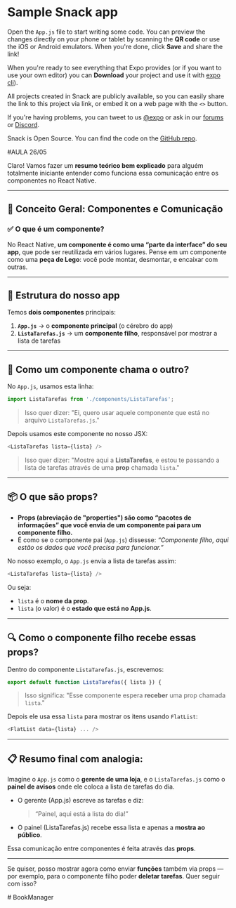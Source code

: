 # Sample Snack app

Open the `App.js` file to start writing some code. You can preview the changes directly on your phone or tablet by scanning the **QR code** or use the iOS or Android emulators. When you're done, click **Save** and share the link!

When you're ready to see everything that Expo provides (or if you want to use your own editor) you can **Download** your project and use it with [expo cli](https://docs.expo.dev/get-started/installation/#expo-cli)).

All projects created in Snack are publicly available, so you can easily share the link to this project via link, or embed it on a web page with the `<>` button.

If you're having problems, you can tweet to us [@expo](https://twitter.com/expo) or ask in our [forums](https://forums.expo.dev/c/expo-dev-tools/61) or [Discord](https://chat.expo.dev/).

Snack is Open Source. You can find the code on the [GitHub repo](https://github.com/expo/snack).


#AULA 26/05

Claro! Vamos fazer um **resumo teórico bem explicado** para alguém totalmente iniciante entender como funciona essa comunicação entre os componentes no React Native.

---

## 🧠 Conceito Geral: Componentes e Comunicação

### ✅ O que é um componente?

No React Native, **um componente é como uma “parte da interface” do seu app**, que pode ser reutilizada em vários lugares. Pense em um componente como uma **peça de Lego**: você pode montar, desmontar, e encaixar com outras.

---

## 🧩 Estrutura do nosso app

Temos **dois componentes** principais:

1. **`App.js`** → o **componente principal** (o cérebro do app)
2. **`ListaTarefas.js`** → um **componente filho**, responsável por mostrar a lista de tarefas

---

## 🔁 Como um componente chama o outro?

No `App.js`, usamos esta linha:

```js
import ListaTarefas from './components/ListaTarefas';
```

> Isso quer dizer: "Ei, quero usar aquele componente que está no arquivo `ListaTarefas.js`."

Depois usamos este componente no nosso JSX:

```js
<ListaTarefas lista={lista} />
```

> Isso quer dizer: "Mostre aqui a **ListaTarefas**, e estou te passando a lista de tarefas através de uma **prop** chamada `lista`."

---

## 📦 O que são props?

* **Props (abreviação de "properties") são como “pacotes de informações” que você envia de um componente pai para um componente filho.**
* É como se o componente pai (`App.js`) dissesse:
  *“Componente filho, aqui estão os dados que você precisa para funcionar.”*

No nosso exemplo, o `App.js` envia a lista de tarefas assim:

```js
<ListaTarefas lista={lista} />
```

Ou seja:

* `lista` é o **nome da prop**.
* `lista` (o valor) é o **estado que está no App.js**.

---

## 🔍 Como o componente filho recebe essas props?

Dentro do componente `ListaTarefas.js`, escrevemos:

```js
export default function ListaTarefas({ lista }) {
```

> Isso significa: "Esse componente espera **receber** uma prop chamada `lista`."

Depois ele usa essa `lista` para mostrar os itens usando `FlatList`:

```js
<FlatList data={lista} ... />
```

---

## 📋 Resumo final com analogia:

Imagine o `App.js` como o **gerente de uma loja**, e o `ListaTarefas.js` como o **painel de avisos** onde ele coloca a lista de tarefas do dia.

* O gerente (App.js) escreve as tarefas e diz:

  > “Painel, aqui está a lista do dia!”
* O painel (ListaTarefas.js) recebe essa lista e apenas a **mostra ao público**.

Essa comunicação entre componentes é feita através das **props**.

---

Se quiser, posso mostrar agora como enviar **funções** também via props — por exemplo, para o componente filho poder **deletar tarefas**. Quer seguir com isso?

#   B o o k M a n a g e r  
 